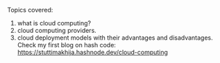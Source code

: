 Topics covered: 
1) what is cloud computing?
2) cloud computing providers.
3) cloud deployment models with their advantages and disadvantages. 
Check my first blog on hash code: https://stuttimakhija.hashnode.dev/cloud-computing
